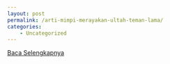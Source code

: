 ```yaml
---
layout: post
permalink: /arti-mimpi-merayakan-ultah-teman-lama/
categories:
    - Uncategorized
---
```


[Baca Selengkapnya](/04)
